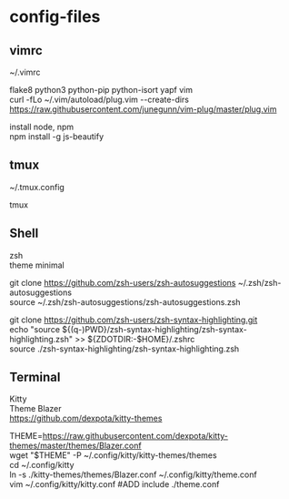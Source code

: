 # config-files

## vimrc  
~/.vimrc


flake8 python3 python-pip python-isort yapf vim  
curl -fLo ~/.vim/autoload/plug.vim --create-dirs https://raw.githubusercontent.com/junegunn/vim-plug/master/plug.vim

install node, npm  
npm install -g js-beautify

## tmux  
~/.tmux.config


tmux

## Shell

zsh  
theme minimal

git clone https://github.com/zsh-users/zsh-autosuggestions ~/.zsh/zsh-autosuggestions  
source ~/.zsh/zsh-autosuggestions/zsh-autosuggestions.zsh

git clone https://github.com/zsh-users/zsh-syntax-highlighting.git  
echo "source ${(q-)PWD}/zsh-syntax-highlighting/zsh-syntax-highlighting.zsh" >> ${ZDOTDIR:-$HOME}/.zshrc  
source ./zsh-syntax-highlighting/zsh-syntax-highlighting.zsh

## Terminal  

Kitty  
Theme Blazer  
https://github.com/dexpota/kitty-themes

THEME=https://raw.githubusercontent.com/dexpota/kitty-themes/master/themes/Blazer.conf  
wget "$THEME" -P ~/.config/kitty/kitty-themes/themes  
cd ~/.config/kitty  
ln -s ./kitty-themes/themes/Blazer.conf ~/.config/kitty/theme.conf  
vim ~/.config/kitty/kitty.conf #ADD include ./theme.conf
